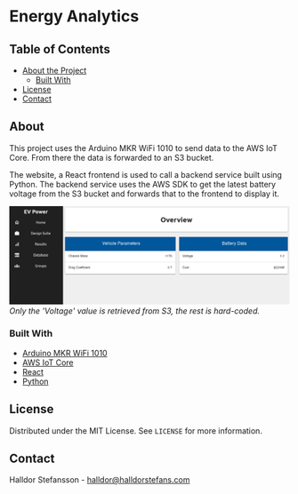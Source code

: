 # Energy Analytics

<!-- TABLE OF CONTENTS -->
## Table of Contents

* [About the Project](#about)
  * [Built With](#built-with)
* [License](#license)
* [Contact](#contact)

<!-- ABOUT THE PROJECT -->
## About

This project uses the Arduino MKR WiFi 1010 to send data to the AWS IoT Core. From there the data is forwarded to an S3 bucket.

The website, a React frontend is used to call a backend service built using Python.
The backend service uses the AWS SDK to get the latest battery voltage from the S3 bucket and forwards that to the frontend to display it.

![Frontend built with React](react_overview.png)
*Only the 'Voltage' value is retrieved from S3, the rest is hard-coded.*

### Built With

* [Arduino MKR WiFi 1010](https://docs.arduino.cc/hardware/mkr-wifi-1010)
* [AWS IoT Core](https://docs.aws.amazon.com/iot/index.html)
* [React](https://reactjs.org/)
* [Python](https://www.python.org/)

<!-- LICENSE -->
## License

Distributed under the MIT License. See `LICENSE` for more information.

<!-- CONTACT -->
## Contact

Halldor Stefansson - halldor@halldorstefans.com

